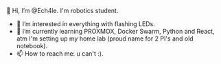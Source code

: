 👋 Hi, I’m @Ech4le. I'm robotics student.
- 👀 I’m interested in everything with flashing LEDs.
- 🌱 I’m currently learning PROXMOX, Docker Swarm, Python and React, atm I'm setting up my home lab (proud name for 2 PI's and old notebook).
- 📫 How to reach me: u can't :).

<!---
Ech4le/Ech4le is a ✨ special ✨ repository because its `README.md` (this file) appears on your GitHub profile.
You can click the Preview link to take a look at your changes.
--->
